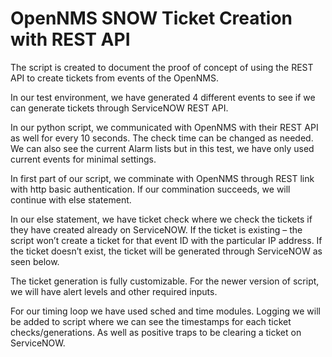 # OpenNMS SNOW Ticket Creation with REST API
The script is created to document the proof of concept of using the REST API to create tickets from events of the OpenNMS.

In our test environment, we have generated 4 different events to see if we can generate tickets through ServiceNOW REST API.

In our python script, we communicated with OpenNMS with their REST API as well for every 10 seconds. The check time can be changed as needed. We can also see the current Alarm lists but in this test, we have only used current events for minimal settings.  

In first part of our script, we comminate with OpenNMS through REST link with http basic authentication. If our commination succeeds, we will continue with else statement. 

In our else statement, we have ticket check where we check the tickets if they have created already on ServiceNOW. If the ticket is existing – the script won’t create a ticket for that event ID with the particular IP address. If the ticket doesn’t exist, the ticket will be generated through ServiceNOW as seen below. 

The ticket generation is fully customizable. For the newer version of script, we will have alert levels and other required inputs. 

For our timing loop we have used sched and time modules. Logging we will be added to script where we can see the timestamps for each ticket checks/generations. As well as positive traps to be clearing a ticket on ServiceNOW. 
